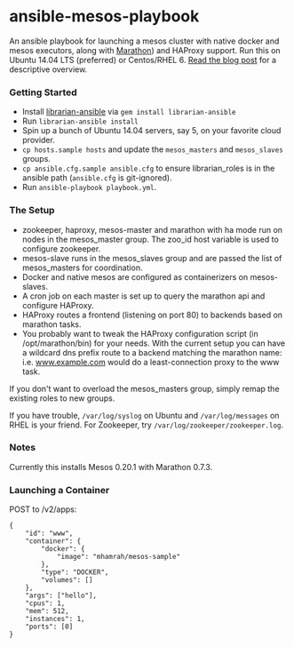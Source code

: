 ansible-mesos-playbook
======================

An ansible playbook for launching a mesos cluster with native docker and mesos executors, along with [Marathon](https://github.com/mesosphere/marathon)) and HAProxy support. Run this on Ubuntu 14.04 LTS (preferred) or Centos/RHEL 6. [Read the blog post](http://blog.michaelhamrah.com/2014/06/setting-up-a-multi-node-mesos-cluster-running-docker-haproxy-and-marathon-with-ansible/) for a descriptive overview.

### Getting Started

* Install [librarian-ansible](https://github.com/bcoe/librarian-ansible) via ```gem install librarian-ansible```
* Run ```librarian-ansible install```
* Spin up a bunch of Ubuntu 14.04 servers, say 5, on your favorite cloud provider.
* ```cp hosts.sample hosts``` and update the ```mesos_masters``` and ```mesos_slaves``` groups.
* ```cp ansible.cfg.sample ansible.cfg``` to ensure librarian_roles is in the ansible path (```ansible.cfg``` is git-ignored).
* Run ```ansible-playbook playbook.yml```.

### The Setup

* zookeeper, haproxy, mesos-master and marathon with ha mode run on nodes in the mesos_master group. The zoo_id host variable is used to configure zookeeper.
* mesos-slave runs in the mesos_slaves group and are passed the list of mesos_masters for coordination.
* Docker and native mesos are configured as containerizers on mesos-slaves. 
* A cron job on each master is set up to query the marathon api and configure HAProxy.
* HAProxy routes a frontend (listening on port 80) to backends based on marathon tasks.
* You probably want to tweak the HAProxy configuration script (in /opt/marathon/bin) for your needs. With the current setup you can have a wildcard dns prefix route to a backend matching the marathon name: i.e. www.example.com would do a least-connection proxy to the www task.

If you don't want to overload the mesos_masters group, simply remap the existing roles to new groups.

If you have trouble, ```/var/log/syslog``` on Ubuntu and ```/var/log/messages``` on RHEL is your friend. For Zookeeper, try ```/var/log/zookeeper/zookeeper.log```.

### Notes

Currently this installs Mesos 0.20.1 with Marathon 0.7.3. 

### Launching a Container

POST to /v2/apps:

```
{
    "id": "www", 
    "container": {
        "docker": {
            "image": "mhamrah/mesos-sample"
        },
        "type": "DOCKER",
        "volumes": []
    },
    "args": ["hello"],
    "cpus": 1,
    "mem": 512,
    "instances": 1,
    "ports": [0]
}
```

